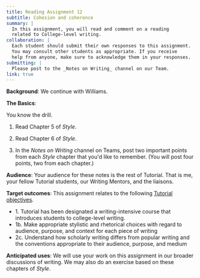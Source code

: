```yaml
---
title: Reading Assignment 12
subtitle: Cohesion and coherence
summary: |
  In this assignment, you will read and comment on a reading
  related to College-level writing.  
collaboration: |
  Each student should submit their own responses to this assignment.
  You may consult other students as appropriate. If you receive
  help from anyone, make sure to acknowledge them in your responses.
submitting: |
  Please post to the _Notes on Writing_ channel on our Team.
link: true
---
```

**Background**: We continue with Williams.

**The Basics**: 

You know the drill.

1. Read Chapter 5 of _Style_.

2. Read Chapter 6 of _Style_.

3. In the _Notes on Writing_ channel on Teams, post two important
points from each _Style_ chapter that you'd like to remember.  (You
will post four points, two from each chapter.)

**Audience**: Your audience for these notes is the rest of Tutorial.
That is me, your fellow Tutorial students, our Writing Mentors, and
the liaisons.

**Target outcomes**: This assignment relates to the following [Tutorial
objectives](../handouts/objectives).

* 1\. Tutorial has been designated a writing-intensive course that introduces students to college-level writing.
* 1b\. Make appropriate stylistic and rhetorical choices with regard to audience, purpose, and context for each piece of writing
* 2c\. Understand how scholarly writing differs from popular writing and the conventions appropriate to their audience, purpose, and medium

**Anticipated uses**: We will use your work on this assignment in our
broader discussions of writing.  We may also do an exercise based
on these chapters of _Style_.
